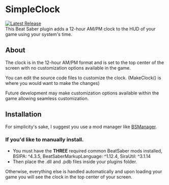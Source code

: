 # SimpleClock
[![Latest Release](https://img.shields.io/github/v/release/MadSquids/SimpleClock?style=for-the-badge)](https://github.com/MadSquids/SimpleClock/releases/latest)\
This Beat Saber plugin adds a 12-hour AM/PM clock to the HUD of your game using your system's time.

## About
The clock is in the 12-hour AM/PM format and is set to the top center of the screen with no customization options available in the game.

You can edit the source code files to customize the clock. (MakeClock() is where you would want to make the changes)

Future development may make customization options available within the game allowing seamless customization.

## Installation
For simplicity's sake, I suggest you use a mod manager like [BSManager](https://github.com/Zagrios/bs-manager).
### If you'd like to manually install.
- You must have the **THREE** required common BeatSaber mods installed, BSIPA: ^4.3.5, BeatSaberMarkupLanguage: ^1.12.4, SiraUtil: ^3.1.14
- Then place the .dll and .pdb files inside your plugins folder.

Otherwise, everything else is handled automatically and upon loading your game you will see the clock in the top center of your screen.
